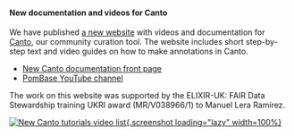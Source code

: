 #### New documentation and videos for Canto
<!-- pombase_flags: frontpage -->
<!-- newsfeed_thumbnail: pombase-logo-32x32px.png -->

We have published
[a new website](https://pombase.github.io/canto_tutorial/) with videos
and documentation for [Canto](https://curation.pombase.org/), our
community curation tool.  The website includes short step-by-step text
and video guides on how to make annotations in Canto.

  - [New Canto documentation front page](https://pombase.github.io/canto_tutorial/)
  - [PomBase YouTube channel](https://www.youtube.com/@PomBase)

The work on this website was supported by the ELIXIR-UK: FAIR Data
Stewardship training UKRI award (MR/V038966/1) to Manuel Lera Ramírez.

[![New Canto tutorials video list](assets/newsfeed/new_canto_video_docs.png "New Canto tutorials video list"){.screenshot loading="lazy" width=100%}](assets/newsfeed/new_canto_video_docs.png)
